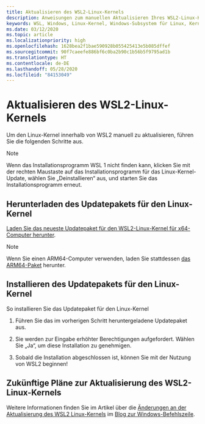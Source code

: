 ```yaml
---
title: Aktualisieren des WSL2-Linux-Kernels
description: Anweisungen zum manuellen Aktualisieren Ihres WSL2-Linux-Kernels
keywords: WSL, Windows, Linux-Kernel, Windows-Subsystem für Linux, Kernel
ms.date: 03/12/2020
ms.topic: article
ms.localizationpriority: high
ms.openlocfilehash: 1628bea2f1bae590928b055425413e5b085dffef
ms.sourcegitcommit: 90f7caeefe886bf6c0ba2b90c1b56b5f9795ad1b
ms.translationtype: HT
ms.contentlocale: de-DE
ms.lasthandoff: 05/28/2020
ms.locfileid: "84153049"
---
```

# <a name="updating-the-wsl-2-linux-kernel"></a>Aktualisieren des WSL2-Linux-Kernels

Um den Linux-Kernel innerhalb von WSL2 manuell zu aktualisieren, führen Sie die folgenden Schritte aus.

> [!NOTE] 
> Wenn das Installationsprogramm WSL 1 nicht finden kann, klicken Sie mit der rechten Maustaste auf das Installationsprogramm für das Linux-Kernel-Update, wählen Sie „Deinstallieren“ aus, und starten Sie das Installationsprogramm erneut.

## <a name="download-the-linux-kernel-update-package"></a>Herunterladen des Updatepakets für den Linux-Kernel

[Laden Sie das neueste Updatepaket für den WSL2-Linux-Kernel für x64-Computer herunter](https://wslstorestorage.blob.core.windows.net/wslblob/wsl_update_x64.msi).

> [!NOTE]
> Wenn Sie einen ARM64-Computer verwenden, laden Sie stattdessen [das ARM64-Paket](https://wslstorestorage.blob.core.windows.net/wslblob/wsl_update_arm64.msi) herunter.

## <a name="install-the-linux-kernel-update-package"></a>Installieren des Updatepakets für den Linux-Kernel

So installieren Sie das Updatepaket für den Linux-Kernel

  1. Führen Sie das im vorherigen Schritt heruntergeladene Updatepaket aus.

  2. Sie werden zur Eingabe erhöhter Berechtigungen aufgefordert. Wählen Sie „Ja“, um diese Installation zu genehmigen.

  3. Sobald die Installation abgeschlossen ist, können Sie mit der Nutzung von WSL2 beginnen!

## <a name="future-plans-for-updating-the-wsl2-linux-kernel"></a>Zukünftige Pläne zur Aktualisierung des WSL2-Linux-Kernels

Weitere Informationen finden Sie im Artikel über die [Änderungen an der Aktualisierung des WSL2 Linux-Kernels](https://devblogs.microsoft.com/commandline/wsl2-will-be-generally-available-in-windows-10-version-2004) im [Blog zur Windows-Befehlszeile](https://aka.ms/cliblog).
